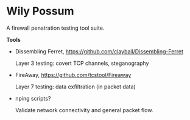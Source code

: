 Wily Possum
===========

A firewall penatration testing tool suite.


**Tools**

- Dissembling Ferret, https://github.com/clayball/Dissembling-Ferret

  Layer 3 testing: covert TCP channels, steganography

- FireAway, https://github.com/tcstool/Fireaway

  Layer 7 testing: data exfiltration (in packet data)

- nping scripts?

  Validate network connectivity and general packet flow.

